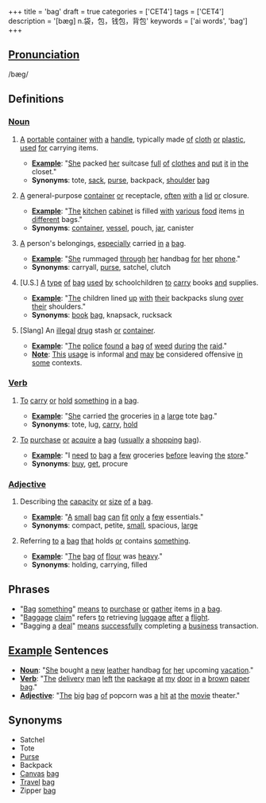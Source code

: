 +++
title = 'bag'
draft = true
categories = ['CET4']
tags = ['CET4']
description = '[bæg] n.袋，包，钱包，背包'
keywords = ['ai words', 'bag']
+++

## [Pronunciation](/post/pronunciation/)
/bæɡ/

## Definitions
### [Noun](/post/noun/)
1. [A](/post/a/) [portable](/post/portable/) [container](/post/container/) [with](/post/with/) [a](/post/a/) [handle](/post/handle/), typically made [of](/post/of/) [cloth](/post/cloth/) [or](/post/or/) [plastic](/post/plastic/), [used](/post/used/) [for](/post/for/) carrying items.
   - **[Example](/post/example/)**: "[She](/post/she/) packed [her](/post/her/) suitcase [full](/post/full/) [of](/post/of/) [clothes](/post/clothes/) [and](/post/and/) [put](/post/put/) [it](/post/it/) [in](/post/in/) [the](/post/the/) closet."
   - **Synonyms**: tote, [sack](/post/sack/), [purse](/post/purse/), backpack, [shoulder](/post/shoulder/) [bag](/post/bag/)

2. [A](/post/a/) general-purpose [container](/post/container/) [or](/post/or/) receptacle, [often](/post/often/) [with](/post/with/) [a](/post/a/) [lid](/post/lid/) [or](/post/or/) closure.
   - **[Example](/post/example/)**: "[The](/post/the/) [kitchen](/post/kitchen/) [cabinet](/post/cabinet/) is filled [with](/post/with/) [various](/post/various/) [food](/post/food/) items [in](/post/in/) [different](/post/different/) bags."
   - **Synonyms**: [container](/post/container/), [vessel](/post/vessel/), pouch, [jar](/post/jar/), canister

3. [A](/post/a/) person's belongings, [especially](/post/especially/) carried [in](/post/in/) [a](/post/a/) [bag](/post/bag/).
   - **[Example](/post/example/)**: "[She](/post/she/) rummaged [through](/post/through/) [her](/post/her/) handbag [for](/post/for/) [her](/post/her/) [phone](/post/phone/)."
   - **Synonyms**: carryall, [purse](/post/purse/), satchel, clutch

4. [U.S.] [A](/post/a/) [type](/post/type/) [of](/post/of/) [bag](/post/bag/) [used](/post/used/) [by](/post/by/) schoolchildren [to](/post/to/) [carry](/post/carry/) books [and](/post/and/) supplies.
   - **[Example](/post/example/)**: "[The](/post/the/) children lined [up](/post/up/) [with](/post/with/) [their](/post/their/) backpacks slung [over](/post/over/) [their](/post/their/) shoulders."
   - **Synonyms**: [book](/post/book/) [bag](/post/bag/), knapsack, rucksack

5. [Slang] An [illegal](/post/illegal/) [drug](/post/drug/) stash [or](/post/or/) [container](/post/container/).
   - **[Example](/post/example/)**: "[The](/post/the/) [police](/post/police/) [found](/post/found/) [a](/post/a/) [bag](/post/bag/) [of](/post/of/) [weed](/post/weed/) [during](/post/during/) [the](/post/the/) [raid](/post/raid/)."
   - **[Note](/post/note/)**: [This](/post/this/) [usage](/post/usage/) is informal [and](/post/and/) [may](/post/may/) [be](/post/be/) considered offensive [in](/post/in/) [some](/post/some/) contexts.

### [Verb](/post/verb/)
1. [To](/post/to/) [carry](/post/carry/) [or](/post/or/) [hold](/post/hold/) [something](/post/something/) [in](/post/in/) [a](/post/a/) [bag](/post/bag/).
   - **[Example](/post/example/)**: "[She](/post/she/) carried [the](/post/the/) groceries [in](/post/in/) [a](/post/a/) [large](/post/large/) tote [bag](/post/bag/)."
   - **Synonyms**: tote, lug, [carry](/post/carry/), [hold](/post/hold/)

2. [To](/post/to/) [purchase](/post/purchase/) [or](/post/or/) [acquire](/post/acquire/) [a](/post/a/) [bag](/post/bag/) ([usually](/post/usually/) [a](/post/a/) [shopping](/post/shopping/) [bag](/post/bag/)).
   - **[Example](/post/example/)**: "I [need](/post/need/) [to](/post/to/) [bag](/post/bag/) [a](/post/a/) [few](/post/few/) groceries [before](/post/before/) leaving [the](/post/the/) [store](/post/store/)."
   - **Synonyms**: [buy](/post/buy/), [get](/post/get/), procure

### [Adjective](/post/adjective/)
1. Describing [the](/post/the/) [capacity](/post/capacity/) [or](/post/or/) [size](/post/size/) [of](/post/of/) [a](/post/a/) [bag](/post/bag/).
   - **[Example](/post/example/)**: "[A](/post/a/) [small](/post/small/) [bag](/post/bag/) [can](/post/can/) [fit](/post/fit/) [only](/post/only/) [a](/post/a/) [few](/post/few/) essentials."
   - **Synonyms**: compact, petite, [small](/post/small/), spacious, [large](/post/large/)

2. Referring [to](/post/to/) [a](/post/a/) [bag](/post/bag/) [that](/post/that/) holds [or](/post/or/) contains [something](/post/something/).
   - **[Example](/post/example/)**: "[The](/post/the/) [bag](/post/bag/) [of](/post/of/) [flour](/post/flour/) was [heavy](/post/heavy/)."
   - **Synonyms**: holding, carrying, filled

## Phrases
- "[Bag](/post/bag/) [something](/post/something/)" [means](/post/means/) [to](/post/to/) [purchase](/post/purchase/) [or](/post/or/) [gather](/post/gather/) items [in](/post/in/) [a](/post/a/) [bag](/post/bag/).
- "[Baggage](/post/baggage/) [claim](/post/claim/)" refers [to](/post/to/) retrieving [luggage](/post/luggage/) [after](/post/after/) [a](/post/a/) [flight](/post/flight/).
- "Bagging [a](/post/a/) [deal](/post/deal/)" [means](/post/means/) [successfully](/post/successfully/) completing [a](/post/a/) [business](/post/business/) transaction.

## [Example](/post/example/) Sentences
- **[Noun](/post/noun/)**: "[She](/post/she/) bought [a](/post/a/) [new](/post/new/) [leather](/post/leather/) handbag [for](/post/for/) [her](/post/her/) upcoming [vacation](/post/vacation/)."
- **[Verb](/post/verb/)**: "[The](/post/the/) [delivery](/post/delivery/) [man](/post/man/) [left](/post/left/) [the](/post/the/) [package](/post/package/) [at](/post/at/) [my](/post/my/) [door](/post/door/) [in](/post/in/) [a](/post/a/) [brown](/post/brown/) [paper](/post/paper/) [bag](/post/bag/)."
- **[Adjective](/post/adjective/)**: "[The](/post/the/) [big](/post/big/) [bag](/post/bag/) [of](/post/of/) popcorn was [a](/post/a/) [hit](/post/hit/) [at](/post/at/) [the](/post/the/) [movie](/post/movie/) theater."

## Synonyms
- Satchel
- Tote
- [Purse](/post/purse/)
- Backpack
- [Canvas](/post/canvas/) [bag](/post/bag/)
- [Travel](/post/travel/) [bag](/post/bag/)
- Zipper [bag](/post/bag/)
